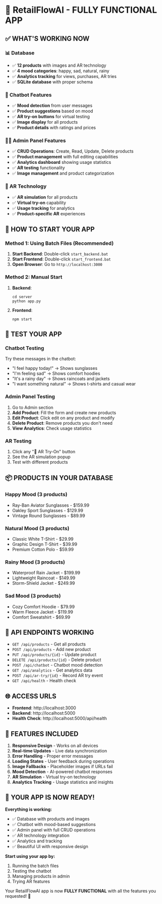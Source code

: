 # 🎉 RetailFlowAI - FULLY FUNCTIONAL APP

## ✅ WHAT'S WORKING NOW

### 📊 Database
- ✅ **12 products** with images and AR technology
- ✅ **4 mood categories**: happy, sad, natural, rainy
- ✅ **Analytics tracking** for views, purchases, AR tries
- ✅ **SQLite database** with proper schema

### 🤖 Chatbot Features
- ✅ **Mood detection** from user messages
- ✅ **Product suggestions** based on mood
- ✅ **AR try-on buttons** for virtual testing
- ✅ **Image display** for all products
- ✅ **Product details** with ratings and prices

### 👨‍💼 Admin Panel Features
- ✅ **CRUD Operations**: Create, Read, Update, Delete products
- ✅ **Product management** with full editing capabilities
- ✅ **Analytics dashboard** showing usage statistics
- ✅ **AR testing** functionality
- ✅ **Image management** and product categorization

### 🥽 AR Technology
- ✅ **AR simulation** for all products
- ✅ **Virtual try-on** capability
- ✅ **Usage tracking** for analytics
- ✅ **Product-specific AR** experiences

## 🚀 HOW TO START YOUR APP

### Method 1: Using Batch Files (Recommended)
1. **Start Backend**: Double-click `start_backend.bat`
2. **Start Frontend**: Double-click `start_frontend.bat`
3. **Open Browser**: Go to `http://localhost:3000`

### Method 2: Manual Start
1. **Backend**: 
   ```
   cd server
   python app.py
   ```
2. **Frontend**: 
   ```
   npm start
   ```

## 🎯 TEST YOUR APP

### Chatbot Testing
Try these messages in the chatbot:
- "I feel happy today!" → Shows sunglasses
- "I'm feeling sad" → Shows comfort hoodies
- "It's a rainy day" → Shows raincoats and jackets
- "I want something natural" → Shows t-shirts and casual wear

### Admin Panel Testing
1. Go to Admin section
2. **Add Product**: Fill the form and create new products
3. **Edit Product**: Click edit on any product and modify
4. **Delete Product**: Remove products you don't need
5. **View Analytics**: Check usage statistics

### AR Testing
1. Click any "🥽 AR Try-On" button
2. See the AR simulation popup
3. Test with different products

## 📦 PRODUCTS IN YOUR DATABASE

### Happy Mood (3 products)
- Ray-Ban Aviator Sunglasses - $159.99
- Oakley Sport Sunglasses - $129.99
- Vintage Round Sunglasses - $89.99

### Natural Mood (3 products)
- Classic White T-Shirt - $29.99
- Graphic Design T-Shirt - $39.99
- Premium Cotton Polo - $59.99

### Rainy Mood (3 products)
- Waterproof Rain Jacket - $199.99
- Lightweight Raincoat - $149.99
- Storm-Shield Jacket - $249.99

### Sad Mood (3 products)
- Cozy Comfort Hoodie - $79.99
- Warm Fleece Jacket - $119.99
- Comfort Sweatshirt - $69.99

## 🔧 API ENDPOINTS WORKING

- `GET /api/products` - Get all products
- `POST /api/products` - Add new product
- `PUT /api/products/{id}` - Update product
- `DELETE /api/products/{id}` - Delete product
- `POST /api/chatbot` - Chatbot mood detection
- `GET /api/analytics` - Get analytics data
- `POST /api/ar-try/{id}` - Record AR try event
- `GET /api/health` - Health check

## 🌐 ACCESS URLS

- **Frontend**: http://localhost:3000
- **Backend**: http://localhost:5000
- **Health Check**: http://localhost:5000/api/health

## 🎨 FEATURES INCLUDED

1. **Responsive Design** - Works on all devices
2. **Real-time Updates** - Live data synchronization
3. **Error Handling** - Proper error messages
4. **Loading States** - User feedback during operations
5. **Image Fallbacks** - Placeholder images if URLs fail
6. **Mood Detection** - AI-powered chatbot responses
7. **AR Simulation** - Virtual try-on technology
8. **Analytics Tracking** - Usage statistics and insights

## 🎯 YOUR APP IS NOW READY!

**Everything is working:**
- ✅ Database with products and images
- ✅ Chatbot with mood-based suggestions
- ✅ Admin panel with full CRUD operations
- ✅ AR technology integration
- ✅ Analytics and tracking
- ✅ Beautiful UI with responsive design

**Start using your app by:**
1. Running the batch files
2. Testing the chatbot
3. Managing products in admin
4. Trying AR features

Your RetailFlowAI app is now **FULLY FUNCTIONAL** with all the features you requested! 🎉
